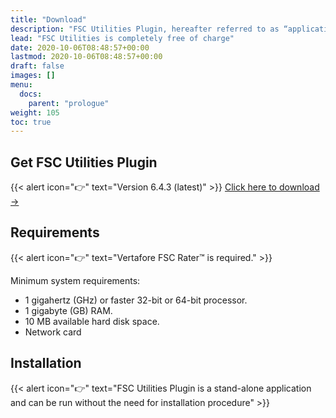 ```yaml
---
title: "Download"
description: "FSC Utilities Plugin, hereafter referred to as “application“ or “FUP” for short, is an input assistance software used together with FSC Rater."
lead: "FSC Utilities is completely free of charge"
date: 2020-10-06T08:48:57+00:00
lastmod: 2020-10-06T08:48:57+00:00
draft: false
images: []
menu:
  docs:
    parent: "prologue"
weight: 105
toc: true
---
```

## Get FSC Utilities Plugin
{{< alert icon="👉" text="Version 6.4.3 (latest)" >}}
[Click here to download →](https://getdoks.org/tutorial/introduction/)

## Requirements

{{< alert icon="👉" text="Vertafore FSC Rater™ is required." >}}

Minimum system requirements:

- 1 gigahertz (GHz) or faster 32-bit or 64-bit processor.
- 1 gigabyte (GB) RAM.
- 10 MB available hard disk space.
- Network card

## Installation

{{< alert icon="👉" text="FSC Utilities Plugin is a stand-alone application and can be run without the need for installation procedure" >}}

